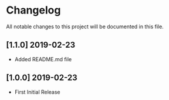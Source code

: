 # Changelog
All notable changes to this project will be documented in this file.

## [1.1.0] 2019-02-23
- Added README.md file

## [1.0.0] 2019-02-23
- First Initial Release